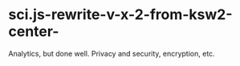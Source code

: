 # sci.js-rewrite-v-x-2-from-ksw2-center-
Analytics, but done well. Privacy and security, encryption, etc.
